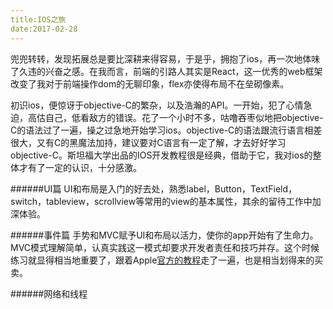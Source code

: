 ```yaml
---
title:IOS之旅
date:2017-02-28
---
```

兜兜转转，发现拓展总是要比深耕来得容易，于是乎，拥抱了ios，再一次地体味了久违的兴奋之感。在我而言，前端的引路人其实是React，这一优秀的web框架改变了我对于前端操作dom的无聊印象，flex亦使得布局不在垒砌像素。

初识ios，便惊讶于objective-C的繁杂，以及浩瀚的API。一开始，犯了心情急迫，高估自己，低看敌方的错误。花了一个小时不多，咕噜吞枣似地把objective-C的语法过了一遍，操之过急地开始学习ios。objective-C的语法跟流行语言相差很大，又有C的黑魔法加持，建议要对C语言有一定了解，才去好好学习objective-C。斯坦福大学出品的IOS开发教程很是经典，借助于它，我对ios的整体才有了一定的认识，十分感激。

######UI篇
UI和布局是入门的好去处，熟悉label，Button，TextField，switch，tableview，scrollview等常用的view的基本属性，其余的留待工作中加深体验。

######事件篇
手势和MVC赋予UI和布局以活力，使你的app开始有了生命力。MVC模式理解简单，认真实践这一模式却要求开发者责任和技巧并存。这个时候练习就显得相当地重要了，跟着Apple[官方的教程](https://developer.apple.com/library/content/referencelibrary/GettingStarted/DevelopiOSAppsSwift/index.html)走了一遍，也是相当划得来的买卖。

######网络和线程




